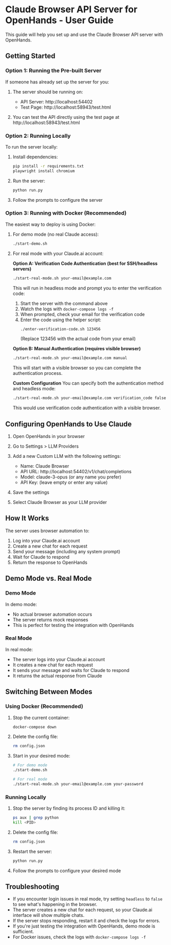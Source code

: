 # Claude Browser API Server for OpenHands - User Guide

This guide will help you set up and use the Claude Browser API server with OpenHands.

## Getting Started

### Option 1: Running the Pre-built Server
If someone has already set up the server for you:

1. The server should be running on:
   - API Server: http://localhost:54402
   - Test Page: http://localhost:58943/test.html

2. You can test the API directly using the test page at http://localhost:58943/test.html

### Option 2: Running Locally
To run the server locally:

1. Install dependencies:
   ```bash
   pip install -r requirements.txt
   playwright install chromium
   ```

2. Run the server:
   ```bash
   python run.py
   ```

3. Follow the prompts to configure the server

### Option 3: Running with Docker (Recommended)
The easiest way to deploy is using Docker:

1. For demo mode (no real Claude access):
   ```bash
   ./start-demo.sh
   ```

2. For real mode with your Claude.ai account:

   **Option A: Verification Code Authentication (best for SSH/headless servers)**
   ```bash
   ./start-real-mode.sh your-email@example.com
   ```
   
   This will run in headless mode and prompt you to enter the verification code:
   1. Start the server with the command above
   2. Watch the logs with `docker-compose logs -f`
   3. When prompted, check your email for the verification code
   4. Enter the code using the helper script:
      ```bash
      ./enter-verification-code.sh 123456
      ```
      (Replace 123456 with the actual code from your email)
   
   **Option B: Manual Authentication (requires visible browser)**
   ```bash
   ./start-real-mode.sh your-email@example.com manual
   ```
   
   This will start with a visible browser so you can complete the authentication process.
   
   **Custom Configuration**
   You can specify both the authentication method and headless mode:
   ```bash
   ./start-real-mode.sh your-email@example.com verification_code false
   ```
   
   This would use verification code authentication with a visible browser.

## Configuring OpenHands to Use Claude

1. Open OpenHands in your browser

2. Go to Settings > LLM Providers

3. Add a new Custom LLM with the following settings:
   - Name: Claude Browser
   - API URL: http://localhost:54402/v1/chat/completions
   - Model: claude-3-opus (or any name you prefer)
   - API Key: (leave empty or enter any value)

4. Save the settings

5. Select Claude Browser as your LLM provider

## How It Works

The server uses browser automation to:
1. Log into your Claude.ai account
2. Create a new chat for each request
3. Send your message (including any system prompt)
4. Wait for Claude to respond
5. Return the response to OpenHands

## Demo Mode vs. Real Mode

### Demo Mode
In demo mode:
- No actual browser automation occurs
- The server returns mock responses
- This is perfect for testing the integration with OpenHands

### Real Mode
In real mode:
- The server logs into your Claude.ai account
- It creates a new chat for each request
- It sends your message and waits for Claude to respond
- It returns the actual response from Claude

## Switching Between Modes

### Using Docker (Recommended)
1. Stop the current container:
   ```bash
   docker-compose down
   ```

2. Delete the config file:
   ```bash
   rm config.json
   ```

3. Start in your desired mode:
   ```bash
   # For demo mode
   ./start-demo.sh
   
   # For real mode
   ./start-real-mode.sh your-email@example.com your-password
   ```

### Running Locally
1. Stop the server by finding its process ID and killing it:
   ```bash
   ps aux | grep python
   kill <PID>
   ```

2. Delete the config file:
   ```bash
   rm config.json
   ```

3. Restart the server:
   ```bash
   python run.py
   ```

4. Follow the prompts to configure your desired mode

## Troubleshooting

- If you encounter login issues in real mode, try setting `headless` to `false` to see what's happening in the browser.
- The server creates a new chat for each request, so your Claude.ai interface will show multiple chats.
- If the server stops responding, restart it and check the logs for errors.
- If you're just testing the integration with OpenHands, demo mode is sufficient.
- For Docker issues, check the logs with `docker-compose logs -f`
